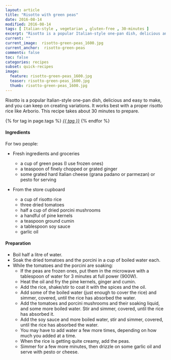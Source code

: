```yaml
---
layout: article
title: "Risotto with green peas"
date: 2016-08-14
modified: 2016-08-14
tags: [ Italian-style , vegetarian , gluten-free , 30-minutes ]
excerpt: "Risotto is a popular Italian-style one-pan dish, delicious and easy to make."
current: ""
current_image:  risotto-green-peas_1600.jpg
current_anchor:  risotto-green-peas
comments: false
toc: false
categories: recipes
subset: quick-recipes
image:
  feature: risotto-green-peas_1600.jpg
  teaser: risotto-green-peas_1600.jpg
  thumb: risotto-green-peas_1600.jpg
---
```


Risotto is a popular Italian-style one-pan dish, delicious and easy to make, and you can keep on creating variations. It works best with a proper risotto rice like Arborio. This recipe takes about 30 minutes to prepare.

{% for tag in page.tags %}&nbsp;<a class="post-tag" href="{{ site.url}}/tags/#{{ tag }}">_{{ tag }}_</a>&nbsp;{% endfor %}

#### Ingredients

For two people:

- Fresh ingredients and groceries
  - a cup of green peas (I use frozen ones)
  - a teaspoon of finely chopped or grated ginger
  - some grated hard Italian cheese (grana padano or parmezan) or pesto for serving

- From the store cupboard
  - a cup of risotto rice
  - three  dried tomatoes
  - half a cup of dried porcini mushrooms
  - a handful of pine kernels
  - a teaspoon ground cumin
  - a tablespoon soy sauce
  - garlic oil

#### Preparation

- Boil half a litre of water.
- Soak the dried tomatoes and the porcini in a cup of boiled water each.
- While the tomatoes and the porcini are soaking:
  - If the peas are frozen ones, put them in the microwave with a tablespoon of water for 3 minutes at full power (900W).
  - Heat the oil and fry the pine kernels, ginger and cumin.
  - Add the rice, shake/stir to coat it with the spices and the oil.
  - Add some of the boiled water (just enough to cover the rice) and simmer, covered, until the rice has absorbed the water.
  - Add the tomatoes and porcini mushrooms and their soaking liquid, and some more boiled water. Stir and simmer, covered, until the rice has absorbed it.
  - Add the soy sauce and more boiled water, stir and simmer, covered, until the rice has absorbed the water.
  - You may have to add water a few more times, depending on how much you added at a time.
  - When the rice is getting quite creamy, add the peas. 
  - Simmer for a few more minutes, then drizzle on some garlic oil and serve with pesto or cheese.

  
